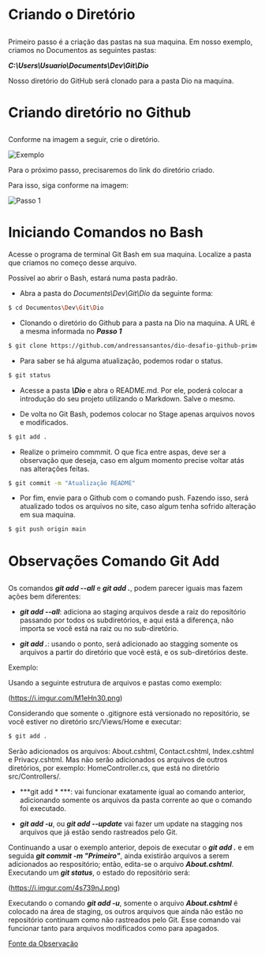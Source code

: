 # Criando o Diretório <h2>

Primeiro passo é a criação das pastas na sua maquina.
Em nosso exemplo, criamos no Documentos as seguintes pastas:

***C:\Users\Usuario\Documents\Dev\Git\Dio***

Nosso diretório do GitHub será clonado para a pasta Dio na maquina.

# Criando diretório no Github <h2>

Conforme na imagem a seguir, crie o diretório.

![Exemplo](https://i.imgur.com/KfiCZCC.png)

Para o próximo passo, precisaremos do link do diretório criado.

Para isso, siga conforme na imagem:

![Passo 1](https://i.imgur.com/qPRETh1.png)

# Iniciando Comandos no Bash

Acesse o programa de terminal Git Bash em sua maquina. Localize a pasta que criamos no começo desse arquivo.

Possível ao abrir o Bash, estará numa pasta padrão. 

- Abra a pasta do *Documents\Dev\Git\Dio* da seguinte forma:

~~~bash
$ cd Documentos\Dev\Git\Dio
~~~

- Clonando o diretório do Github para a pasta na Dio na maquina. A URL é a mesma informada no ***Passo 1***

~~~bash
$ git clone https://github.com/andressansantos/dio-desafio-github-primeiro-repositorio.git

~~~

- Para saber se há alguma atualização, podemos rodar o status.

~~~bash
$ git status
~~~

- Acesse a pasta ***\Dio*** e abra o README.md. Por ele, poderá colocar a introdução do seu projeto utilizando o Markdown. Salve o mesmo.

-  De volta no Git Bash, podemos colocar no Stage apenas arquivos novos e modificados.

~~~bash
$ git add .
~~~

- Realize o primeiro commmit. O que fica entre aspas, deve ser a observação que deseja, caso em algum momento precise voltar atás nas alterações feitas.

~~~bash
$ git commit -m "Atualização README"
~~~

- Por fim, envie para o Github com o comando push. Fazendo isso, será atualizado todos os arquivos no site, caso algum tenha sofrido alteração em sua maquina.

~~~bash
$ git push origin main
~~~

# Observações Comando Git Add <h2>

Os comandos ***git add --all*** e ***git add .***, podem parecer iguais mas fazem ações bem diferentes:

- ***git add --all***: adiciona ao staging arquivos desde a raiz do repositório passando por todos os subdiretórios, e aqui está a diferença, não importa se você está na raiz ou no sub-diretório.

- ***git add .***: usando o ponto, será adicionado ao stagging somente os arquivos a partir do diretório que você está, e os sub-diretórios deste.

Exemplo:

Usando a seguinte estrutura de arquivos e pastas como exemplo:

(https://i.imgur.com/M1eHn30.png)

Considerando que somente o .gitignore está versionado no repositório, se você estiver no diretório src/Views/Home e executar:

~~~bash
$ git add .
~~~

Serão adicionados os arquivos: About.cshtml, Contact.cshtml, Index.cshtml e Privacy.cshtml. Mas não serão adicionados os arquivos de outros diretórios, por exemplo: HomeController.cs, que está no diretório src/Controllers/.

- ***git add * ***: vai funcionar exatamente igual ao comando anterior, adicionando somente os arquivos da pasta corrente ao que o comando foi executado.

- ***git add -u***, ou ***git add --update*** vai fazer um update na stagging nos arquivos que já estão sendo rastreados pelo Git.

Continuando a usar o exemplo anterior, depois de executar o ***git add .*** e em seguida ***git commit -m "Primeiro"***, ainda existirão arquivos a serem adicionados ao respositório; então, edita-se o arquivo ***About.cshtml***. Executando um ***git status***, o estado do repositório será:

(https://i.imgur.com/4s739nJ.png)

Executando o comando ***git add -u***, somente o arquivo ***About.cshtml*** é colocado na área de staging, os outros arquivos que ainda não estão no repositório continuam como não rastreados pelo Git. Esse comando vai funcionar tanto para arquivos modificados como para apagados.

[Fonte da Observação](https://pt.stackoverflow.com/questions/326160/diferen%C3%A7a-entre-git-add-all-git-add-e-git-add-u)